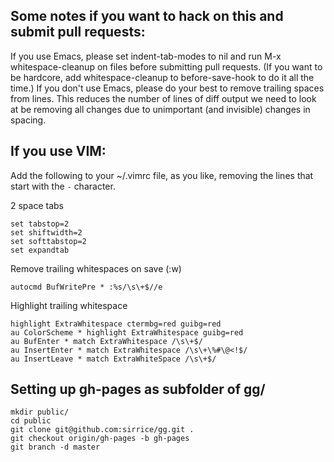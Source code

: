 Some notes if you want to hack on this and submit pull requests:
---------------------------------

If you use Emacs, please set indent-tab-modes to nil and run M-x
whitespace-cleanup on files before submitting pull requests. (If you
want to be hardcore, add whitespace-cleanup to before-save-hook to do
it all the time.) If you don't use Emacs, please do your best to
remove trailing spaces from lines. This reduces the number of lines of
diff output we need to look at be removing all changes due to
unimportant (and invisible) changes in spacing.

## If you use VIM:

Add the following to your ~/.vimrc file, as you like, removing the
lines that start with the `-` character.

2 space tabs

    set tabstop=2
    set shiftwidth=2
    set softtabstop=2
    set expandtab

Remove trailing whitespaces on save (:w)

    autocmd BufWritePre * :%s/\s\+$//e


Highlight trailing whitespace

    highlight ExtraWhitespace ctermbg=red guibg=red
    au ColorScheme * highlight ExtraWhitespace guibg=red
    au BufEnter * match ExtraWhitespace /\s\+$/
    au InsertEnter * match ExtraWhitespace /\s\+\%#\@<!$/
    au InsertLeave * match ExtraWhiteSpace /\s\+$/


## Setting up gh-pages as subfolder of gg/

    mkdir public/
    cd public
    git clone git@github.com:sirrice/gg.git .
    git checkout origin/gh-pages -b gh-pages
    git branch -d master



